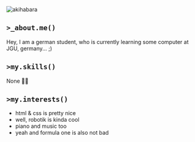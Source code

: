 ![akihabara](https://i.imgur.com/Y6Jfqj6.jpg)
## `>_about.me()`

Hey, I am a german student, who is currently learning some computer at JGU, germany... ;)

## `>my.skills()`

None 🤷‍♂️

## `>my.interests()`

- html & css is pretty nice
- well, robotik is kinda cool
- piano and music too
- yeah and formula one is also not bad
